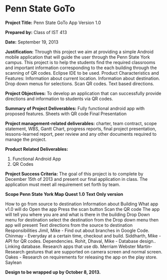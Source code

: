 Penn State GoTo
====



<strong>Project Title:</strong> Penn State GoTo App Version 1.0 

<strong>Prepared by:</strong> Class of IST 413 

<strong>Date:</strong> September 19, 2013

<strong>Justification:</strong> Through this project we aim at providing a simple Android mobile application that will guide the user through the Penn State York campus. This project is to help the students find the required classrooms and important information corresponding to the each building through the scanning of QR codes. Eclipse IDE to be used. Product Characteristics and Features: Information about current location. Information about destination. Drop down menus for selections. Scan QR codes. Text based directions.

<strong>Project Objectives:</strong> To develop an application that can successfully provide directions and information to students via QR codes.

<strong>Summary of Project Deliverables:</strong> Fully functional android app with proposed features. Sheets with QR code Final Presentation

<strong>Project management-related deliverables:</strong> charter, team contract, scope statement, WBS, Gantt Chart, progress reports, final project presentation, lessons-learned report, peer review and any other documents required to manage the project.

<strong>Product Related Deliverables:</strong> 
<ol>
<li>Functional Android App</li>
<li>QR Codes</li>
</ol>

<strong>Project Success Criteria:</strong> The goal of this project is to complete by December 15th of 2013 and present our final application in class. The application must meet all requirement set forth by team.

<strong>Scope Penn State York Map Quest 1.0 Text Only version</strong>

How to go from source to destination
Information about Building What app v1.0 will do
Open the app
Press the scan button
Scan the QR code
The app will tell you where you are and what is there in the building
Drop Down menu for destination
select the destination from the Drop down menu
then app will present Text directions from the source to destination
Responsibilities Jimil, Mike - Find out about branches in Google Code. Chinmay - Everyday at a certain time, checkout and build. Siddharth, Mike - API for QR codes. Dependencies. Rohit, Dhaval, Mike - Database design.. Linking database. Research apps that use db. Merriam Webster Martin- Research gestures that are supported on camera screen and normal screen. Oakes - Research on requirements for releasing the app on the play store. Saylean

<strong>Design to be wrapped up by October 8, 2013.</strong>
